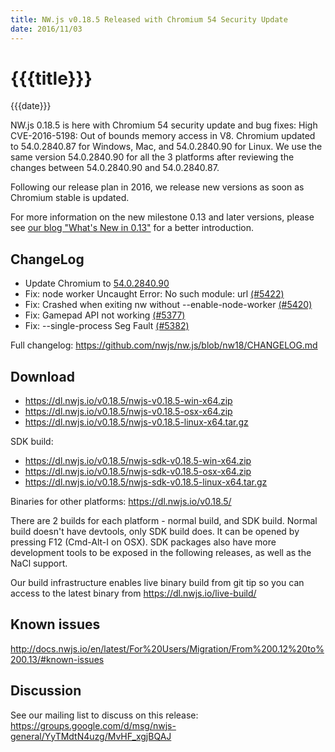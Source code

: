```yaml
---
title: NW.js v0.18.5 Released with Chromium 54 Security Update
date: 2016/11/03
---
```

# {{{title}}}
{{{date}}}

NW.js 0.18.5 is here with Chromium 54 security update and bug fixes: High CVE-2016-5198: Out of bounds memory access in V8. Chromium updated to 54.0.2840.87 for Windows, Mac, and 54.0.2840.90 for Linux. We use the same version 54.0.2840.90 for all the 3 platforms after reviewing the changes between 54.0.2840.90 and 54.0.2840.87.

Following our release plan in 2016, we release new versions as soon as Chromium stable is updated.

For more information on the new milestone 0.13 and later versions, please see [our blog "What's New in 0.13"](/blog/whats-new-in-0.13) for a better introduction.

## ChangeLog

- Update Chromium to [54.0.2840.90](https://googlechromereleases.blogspot.com/2016/11/stable-channel-update-for-desktop.html)
- Fix: node worker Uncaught Error: No such module: url [(#5422)](https://github.com/nwjs/nw.js/issues/5422)
- Fix: Crashed when exiting nw without --enable-node-worker [(#5420)](https://github.com/nwjs/nw.js/issues/5420)
- Fix: Gamepad API not working [(#5377)](https://github.com/nwjs/nw.js/issues/5377)
- Fix: --single-process Seg Fault [(#5382)](https://github.com/nwjs/nw.js/issues/5382)

Full changelog: https://github.com/nwjs/nw.js/blob/nw18/CHANGELOG.md

## Download 

* https://dl.nwjs.io/v0.18.5/nwjs-v0.18.5-win-x64.zip 
* https://dl.nwjs.io/v0.18.5/nwjs-v0.18.5-osx-x64.zip 
* https://dl.nwjs.io/v0.18.5/nwjs-v0.18.5-linux-x64.tar.gz 

SDK build: 
* https://dl.nwjs.io/v0.18.5/nwjs-sdk-v0.18.5-win-x64.zip 
* https://dl.nwjs.io/v0.18.5/nwjs-sdk-v0.18.5-osx-x64.zip 
* https://dl.nwjs.io/v0.18.5/nwjs-sdk-v0.18.5-linux-x64.tar.gz 

Binaries for other platforms: https://dl.nwjs.io/v0.18.5/ 

There are 2 builds for each platform - normal build, and SDK build. Normal build doesn't have devtools, only SDK build does. lt can be opened by pressing F12 (Cmd-Alt-I on OSX). SDK packages also have more development tools to be exposed in the following releases, as well as the NaCl support.

Our build infrastructure enables live binary build from git tip so you can access to the latest binary from https://dl.nwjs.io/live-build/ 

## Known issues 
 
http://docs.nwjs.io/en/latest/For%20Users/Migration/From%200.12%20to%200.13/#known-issues

## Discussion

See our mailing list to discuss on this release: https://groups.google.com/d/msg/nwjs-general/YyTMdtN4uzg/MvHF_xgjBQAJ
